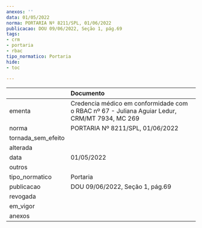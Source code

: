 ```yaml
---
anexos: ''
data: 01/05/2022
norma: PORTARIA Nº 8211/SPL, 01/06/2022
publicacao: DOU 09/06/2022, Seção 1, pág.69
tags:
- crm
- portaria
- rbac
tipo_normatico: Portaria
hide: 
- toc 
 
---
```


|                    | Documento                                                                                     |
|:-------------------|:----------------------------------------------------------------------------------------------|
| ementa             | Credencia médico em conformidade com o RBAC nº 67 - Juliana Aguiar Ledur​, CRM/MT 7934, MC 269 |
| norma              | PORTARIA Nº 8211/SPL, 01/06/2022                                                              |
| tornada_sem_efeito |                                                                                               |
| alterada           |                                                                                               |
| data               | 01/05/2022                                                                                    |
| outros             |                                                                                               |
| tipo_normatico     | Portaria                                                                                      |
| publicacao         | DOU 09/06/2022, Seção 1, pág.69                                                               |
| revogada           |                                                                                               |
| em_vigor           |                                                                                               |
| anexos             |                                                                                               |